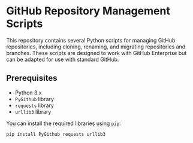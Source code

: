 # GitHub Repository Management Scripts

This repository contains several Python scripts for managing GitHub repositories, including cloning, renaming, and migrating repositories and branches. These scripts are designed to work with GitHub Enterprise but can be adapted for use with standard GitHub.

## Prerequisites

- Python 3.x
- `PyGithub` library
- `requests` library
- `urllib3` library

You can install the required libraries using `pip`:

```sh
pip install PyGithub requests urllib3
